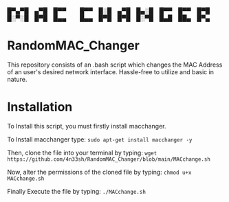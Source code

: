█▀▄▀█ ▄▀█ █▀▀   █▀▀ █░█ ▄▀█ █▄░█ █▀▀ █▀▀ █▀█
█░▀░█ █▀█ █▄▄   █▄▄ █▀█ █▀█ █░▀█ █▄█ ██▄ █▀▄
# RandomMAC_Changer
This repository consists of an .bash script which changes the MAC Address of an user's desired network interface. Hassle-free to utilize and basic in nature.
# Installation
To Install this script, you must firstly install macchanger.

To Install macchanger type:  ```sudo apt-get install macchanger -y```

Then, clone the file into your terminal by typing: 
```wget https://github.com/4n33sh/RandomMAC_Changer/blob/main/MACchange.sh```

Now, alter the permissions of the cloned file by typing: ```chmod u+x MACchange.sh```

Finally Execute the file by typing: ```./MACchange.sh```
